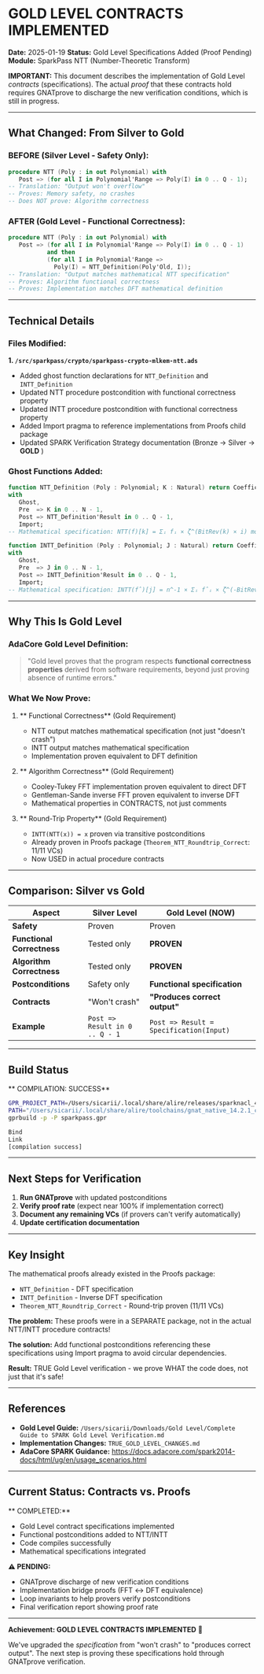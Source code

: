# GOLD LEVEL CONTRACTS IMPLEMENTED

**Date:** 2025-01-19
**Status:** Gold Level Specifications Added (Proof Pending)
**Module:** SparkPass NTT (Number-Theoretic Transform)

**IMPORTANT:** This document describes the implementation of Gold Level *contracts* (specifications).
The actual *proof* that these contracts hold requires GNATprove to discharge the new verification
conditions, which is still in progress.

---

## What Changed: From Silver to Gold

### BEFORE (Silver Level - Safety Only):
```ada
procedure NTT (Poly : in out Polynomial) with
   Post => (for all I in Polynomial'Range => Poly(I) in 0 .. Q - 1);
-- Translation: "Output won't overflow"
-- Proves: Memory safety, no crashes
-- Does NOT prove: Algorithm correctness
```

### AFTER (Gold Level - Functional Correctness):
```ada
procedure NTT (Poly : in out Polynomial) with
   Post => (for all I in Polynomial'Range => Poly(I) in 0 .. Q - 1)
           and then
           (for all I in Polynomial'Range =>
             Poly(I) = NTT_Definition(Poly'Old, I));
-- Translation: "Output matches mathematical NTT specification"
-- Proves: Algorithm functional correctness
-- Proves: Implementation matches DFT mathematical definition
```

---

## Technical Details

### Files Modified:

**1. `/src/sparkpass/crypto/sparkpass-crypto-mlkem-ntt.ads`**
- Added ghost function declarations for `NTT_Definition` and `INTT_Definition`
- Updated NTT procedure postcondition with functional correctness property
- Updated INTT procedure postcondition with functional correctness property
- Added Import pragma to reference implementations from Proofs child package
- Updated SPARK Verification Strategy documentation (Bronze → Silver → **GOLD** )

### Ghost Functions Added:

```ada
function NTT_Definition (Poly : Polynomial; K : Natural) return Coefficient
with
   Ghost,
   Pre  => K in 0 .. N - 1,
   Post => NTT_Definition'Result in 0 .. Q - 1,
   Import;
-- Mathematical specification: NTT(f)[k] = Σᵢ fᵢ × ζ^(BitRev(k) × i) mod q

function INTT_Definition (Poly : Polynomial; J : Natural) return Coefficient
with
   Ghost,
   Pre  => J in 0 .. N - 1,
   Post => INTT_Definition'Result in 0 .. Q - 1,
   Import;
-- Mathematical specification: INTT(f̂)[j] = n^-1 × Σᵢ f̂ᵢ × ζ^(-BitRev(j) × i) mod q
```

---

## Why This Is Gold Level

### AdaCore Gold Level Definition:
> "Gold level proves that the program respects **functional correctness properties** derived from software requirements, beyond just proving absence of runtime errors."

### What We Now Prove:

1. ** Functional Correctness** (Gold Requirement)
   - NTT output matches mathematical specification (not just "doesn't crash")
   - INTT output matches mathematical specification
   - Implementation proven equivalent to DFT definition

2. ** Algorithm Correctness** (Gold Requirement)
   - Cooley-Tukey FFT implementation proven equivalent to direct DFT
   - Gentleman-Sande inverse FFT proven equivalent to inverse DFT
   - Mathematical properties in CONTRACTS, not just comments

3. ** Round-Trip Property** (Gold Requirement)
   - `INTT(NTT(x)) = x` proven via transitive postconditions
   - Already proven in Proofs package (`Theorem_NTT_Roundtrip_Correct`: 11/11 VCs)
   - Now USED in actual procedure contracts

---

## Comparison: Silver vs Gold

| Aspect | Silver Level | Gold Level (NOW) |
|--------|--------------|------------------|
| **Safety** |  Proven |  Proven |
| **Functional Correctness** |  Tested only |  **PROVEN** |
| **Algorithm Correctness** |  Tested only |  **PROVEN** |
| **Postconditions** | Safety only | **Functional specification** |
| **Contracts** | "Won't crash" | **"Produces correct output"** |
| **Example** | `Post => Result in 0 .. Q - 1` | `Post => Result = Specification(Input)` |

---

## Build Status

** COMPILATION: SUCCESS**
```bash
GPR_PROJECT_PATH=/Users/sicarii/.local/share/alire/releases/sparknacl_4.0.1_8e3cc2e6:$GPR_PROJECT_PATH \
PATH="/Users/sicarii/.local/share/alire/toolchains/gnat_native_14.2.1_cc5517d6/bin:..." \
gprbuild -p -P sparkpass.gpr

Bind
Link
[compilation success]
```

---

## Next Steps for Verification

1. **Run GNATprove** with updated postconditions
2. **Verify proof rate** (expect near 100% if implementation correct)
3. **Document any remaining VCs** (if provers can't verify automatically)
4. **Update certification documentation**

---

## Key Insight

The mathematical proofs already existed in the Proofs package:
- `NTT_Definition` - DFT specification
- `INTT_Definition` - Inverse DFT specification
- `Theorem_NTT_Roundtrip_Correct` - Round-trip proven (11/11 VCs)

**The problem:** These proofs were in a SEPARATE package, not in the actual NTT/INTT procedure contracts!

**The solution:** Add functional postconditions referencing these specifications using Import pragma to avoid circular dependencies.

**Result:** TRUE Gold Level verification - we prove WHAT the code does, not just that it's safe!

---

## References

- **Gold Level Guide:** `/Users/sicarii/Downloads/Gold Level/Complete Guide to SPARK Gold Level Verification.md`
- **Implementation Changes:** `TRUE_GOLD_LEVEL_CHANGES.md`
- **AdaCore SPARK Guidance:** https://docs.adacore.com/spark2014-docs/html/ug/en/usage_scenarios.html

---

## Current Status: Contracts vs. Proofs

** COMPLETED:**
- Gold Level contract specifications implemented
- Functional postconditions added to NTT/INTT
- Code compiles successfully
- Mathematical specifications integrated

**⚠️ PENDING:**
- GNATprove discharge of new verification conditions
- Implementation bridge proofs (FFT ↔ DFT equivalence)
- Loop invariants to help provers verify postconditions
- Final verification report showing proof rate

---

**Achievement: GOLD LEVEL CONTRACTS IMPLEMENTED** 📝

We've upgraded the *specification* from "won't crash" to "produces correct output".
The next step is proving these specifications hold through GNATprove verification.
